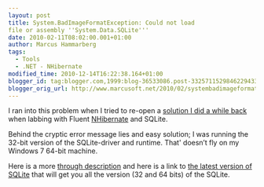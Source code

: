 ```yaml
---
layout: post
title: System.BadImageFormatException: Could not load
file or assembly ''System.Data.SQLite'''
date: 2010-02-11T08:02:00.001+01:00
author: Marcus Hammarberg
tags:
  - Tools
  - .NET - NHibernate
modified_time: 2010-12-14T16:22:38.164+01:00
blogger_id: tag:blogger.com,1999:blog-36533086.post-3325711529846229433
blogger_orig_url: http://www.marcusoft.net/2010/02/systembadimageformatexception-could-not.html
---
```




I ran into this problem when I tried to re-open a <a
href="http://www.marcusoft.net/2009/09/automapping-with-fluentnhibernate.html"
target="_blank">solution I did a while back</a> when labbing with Fluent
<a href="https://www.hibernate.org/343.html"
target="_blank">NHibernate</a> and SQLite.

Behind the cryptic error message lies and easy solution; I was running
the 32-bit version of the SQLite-driver and runtime. That' doesn’t fly
on my Windows 7 64-bit machine.

Here is a more <a
href="http://www.bennymichielsen.be/post/2009/10/12/Using-SQLite-in-64-bit-NET-environments.aspx"
target="_blank">through description</a> and here is a link to
<a href="http://sourceforge.net/projects/sqlite-dotnet2/files/"
target="_blank">the latest version of SQLite</a> that will get you all
the version (32 and 64 bits) of the SQLite.
